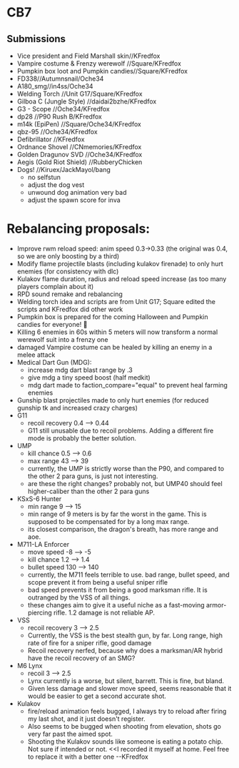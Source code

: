 # CB7
## Submissions
* Vice president and Field Marshall skin//KFredfox
* Vampire costume & Frenzy werewolf //Square/KFredfox
* Pumpkin box loot and Pumpkin candies//Square/KFredfox
* FD338//Autumnsnail/Oche34
* A180_smg//in4ss/Oche34
* Welding Torch //Unit G17/Square/KFredfox
* Gilboa C (Jungle Style) //daidai2bzhe/KFredfox
* G3 - Scope //Oche34/KFredfox
* dp28 //P90 Rush B/KFredfox
* m14k (EpiPen) //Square/Oche34/KFredfox
* qbz-95 //Oche34/KFredfox
* Defibrillator //KFredfox
* Ordnance Shovel //CNmemories/KFredfox
* Golden Dragunov SVD //Oche34/KFredfox
* Aegis (Gold Riot Shield) //RubberyChicken
* Dogs! //Kiruex/JackMayol/bang
  - no selfstun
  - adjust the dog vest
  - unwound dog animation very bad
  - adjust the spawn score for inva

# Rebalancing proposals:
* Improve rwm reload speed: anim speed 0.3->0.33 (the original was 0.4, so we are only boosting by a third)
* Modify flame projectile blasts (including kulakov firenade) to only hurt enemies (for consistency with dlc)
* Kulakov flame duration, radius and reload speed increase (as too many players complain about it)
* RPD sound remake and rebalancing
* Welding torch idea and scripts are from Unit G17; Square edited the scripts and KFredfox did other work
* Pumpkin box is prepared for the coming Halloween and Pumpkin candies for everyone! 🎃
* Killing 6 enemies in 60s within 5 meters will now transform a normal werewolf suit into a frenzy one
* damaged Vampire costume can be healed by killing an enemy in a melee attack
* Medical Dart Gun (MDG):
  - increase mdg dart blast range by .3
  - give mdg a tiny speed boost (half medkit)
  - mdg dart made to faction_compare="equal" to prevent heal farming enemies
* Gunship blast projectiles made to only hurt enemies (for reduced gunship tk and increased crazy charges)
* G11 
  - recoil recovery 0.4 --> 0.44
  - G11 still unusable due to recoil problems. Adding a different fire mode is probably the better solution.
* UMP
  - kill chance 0.5 --> 0.6
  - max range 43 --> 39
  - currently, the UMP is strictly worse than the P90, and compared to the other 2 para guns, is just not interesting.
  - are these the right changes? probably not, but UMP40 should feel higher-caliber than the other 2 para guns
* KSxS-6 Hunter
  - min range 9 --> 15
  - min range of 9 meters is by far the worst in the game. This is supposed to be compensated for by a long max range.
  - its closest comparison, the dragon's breath, has more range and aoe.
* M711-LA Enforcer
  - move speed   -8  --> -5
  - kill chance  1.2 --> 1.4
  - bullet speed 130 --> 140
  - currently, the M711 feels terrible to use. bad range, bullet speed, and scope prevent it from being a useful sniper rifle
  - bad speed prevents it from being a good marksman rifle.  It is outranged by the VSS of all things.
  - these changes aim to give it a useful niche as a fast-moving armor-piercing rifle. 1.2 damage is not reliable AP.
* VSS
  - recoil recovery 3 --> 2.5
  - Currently, the VSS is the best stealth gun, by far. Long range, high rate of fire for a sniper rifle, good damage
  - Recoil recovery nerfed, because why does a marksman/AR hybrid have the recoil recovery of an SMG?
* M6 Lynx
  - recoil 3 --> 2.5
  - Lynx currently is a worse, but silent, barrett. This is fine, but bland.
  - Given less damage and slower move speed, seems reasonable that it would be easier to get a second accurate shot.
* Kulakov
  - fire/reload animation feels bugged, I always try to reload after firing my last shot, and it just doesn't register.
  - Also seems to be bugged when shooting from elevation, shots go very far past the aimed spot.
  - Shooting the Kulakov sounds like someone is eating a potato chip. Not sure if intended or not. <<I recorded it myself at home. Feel free to replace it with a better one --KFredfox

